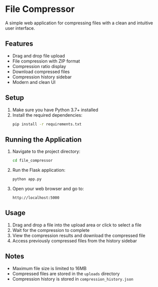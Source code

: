 # File Compressor

A simple web application for compressing files with a clean and intuitive user interface.

## Features

- Drag and drop file upload
- File compression with ZIP format
- Compression ratio display
- Download compressed files
- Compression history sidebar
- Modern and clean UI

## Setup

1. Make sure you have Python 3.7+ installed
2. Install the required dependencies:
   ```bash
   pip install -r requirements.txt
   ```

## Running the Application

1. Navigate to the project directory:
   ```bash
   cd file_compressor
   ```

2. Run the Flask application:
   ```bash
   python app.py
   ```

3. Open your web browser and go to:
   ```
   http://localhost:5000
   ```

## Usage

1. Drag and drop a file into the upload area or click to select a file
2. Wait for the compression to complete
3. View the compression results and download the compressed file
4. Access previously compressed files from the history sidebar

## Notes

- Maximum file size is limited to 16MB
- Compressed files are stored in the `uploads` directory
- Compression history is stored in `compression_history.json` 